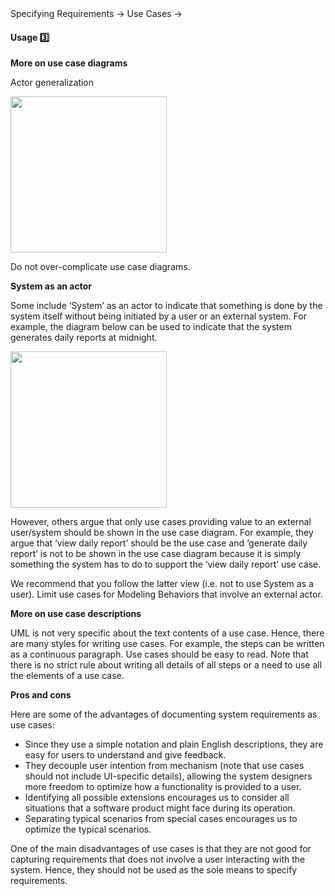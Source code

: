 <link rel="stylesheet" href="{{baseUrl}}/css/textbook.css">

<div class="website-content">

<div id="path">Specifying Requirements &rarr; Use Cases &rarr;</div>

<div id="title">

#### Usage :three:

</div>

<div id="body">

**More on use case diagrams**

Actor generalization

<img src="{{baseUrl}}/specifyingRequirements/useCases/usage/images/actorGeneralisation.png" height="250" />

<p/>

Do not over-complicate use case diagrams.

**System as an actor**

Some include ‘System’ as an actor to indicate that something is done by the system itself without being initiated by a user or an external system. For example, the diagram below can be used to indicate that the system generates daily reports at midnight.

<img src="{{baseUrl}}/specifyingRequirements/useCases/usage/images/systemAsActor.jpg" height="250" />

<p/>

However, others argue that only use cases providing value to an external user/system should be shown in the use case diagram. For example, they argue that ‘view daily report’ should be the use case and  ‘generate daily report’ is not to be shown in the use case diagram because it is simply something the system has to do to support the ‘view daily report’ use case.

We recommend that you follow the latter view (i.e. not to use System as a user). Limit use cases for Modeling Behaviors that involve an external actor.

**More on use case descriptions**

UML is not very specific about the text contents of a use case. Hence, there are many styles for writing use cases. For example, the steps can be written as a continuous paragraph.
Use cases should be easy to read. Note that there is no strict rule about writing all details of all steps or a need to use all the elements of a use case.

**Pros and cons**

Here are some of the advantages of documenting system requirements as use cases:

*	Since they use a simple notation and plain English descriptions, they are easy for users to understand and give feedback.
*	They decouple user intention from mechanism (note that use cases should not include UI-specific details), allowing the system designers more freedom to optimize how a functionality is provided to a user.
*	Identifying all possible extensions encourages us to consider all situations that a software product might face during its operation.
*	Separating typical scenarios from special cases encourages us to optimize the typical scenarios.

One of the main disadvantages of use cases is that they are not good for capturing requirements that does not involve a user interacting with the system. Hence, they should not be used as the sole means to specify requirements.

</div>

<div id="extras">

<include src="exercises.md" />

<div>

</div>
